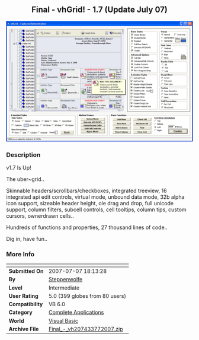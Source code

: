 ﻿<div align="center">

## Final \- vhGrid\!  \- 1\.7  \(Update July 07\)

<img src="PIC2007771823108297.gif">
</div>

### Description

v1.7 Is Up!

The uber~grid..

Skinnable headers/scrollbars/checkboxes, integrated treeview, 16 integrated api edit controls, virtual mode, unbound data mode, 32b alpha icon support, sizeable header height, ole drag and drop, full unicode support, column filters, subcell controls, cell tooltips, column tips, custom cursors, ownerdrawn cells..

Hundreds of functions and properties, 27 thousand lines of code..

Dig in, have fun..
 
### More Info
 


<span>             |<span>
---                |---
**Submitted On**   |2007-07-07 18:13:28
**By**             |[Steppenwolfe](https://github.com/Planet-Source-Code/PSCIndex/blob/master/ByAuthor/steppenwolfe.md)
**Level**          |Intermediate
**User Rating**    |5.0 (399 globes from 80 users)
**Compatibility**  |VB 6\.0
**Category**       |[Complete Applications](https://github.com/Planet-Source-Code/PSCIndex/blob/master/ByCategory/complete-applications__1-27.md)
**World**          |[Visual Basic](https://github.com/Planet-Source-Code/PSCIndex/blob/master/ByWorld/visual-basic.md)
**Archive File**   |[Final\_\-\_vh207433772007\.zip](https://github.com/Planet-Source-Code/steppenwolfe-final-vhgrid-1-7-update-july-07__1-67906/archive/master.zip)








